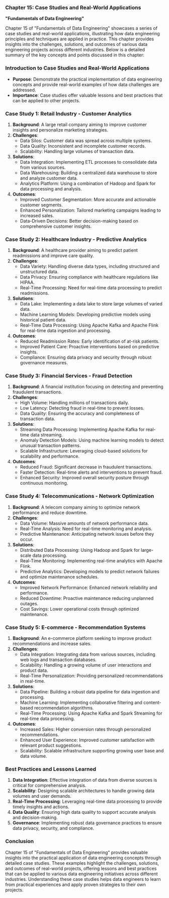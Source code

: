 ### Chapter 15: Case Studies and Real-World Applications
**"Fundamentals of Data Engineering"**

Chapter 15 of "Fundamentals of Data Engineering" showcases a series of case studies and real-world applications, illustrating how data engineering principles and techniques are applied in practice. This chapter provides insights into the challenges, solutions, and outcomes of various data engineering projects across different industries. Below is a detailed summary of the key concepts and points discussed in this chapter:

### **Introduction to Case Studies and Real-World Applications**
- **Purpose**: Demonstrate the practical implementation of data engineering concepts and provide real-world examples of how data challenges are addressed.
- **Importance**: Case studies offer valuable lessons and best practices that can be applied to other projects.

### **Case Study 1: Retail Industry - Customer Analytics**
1. **Background**: A large retail company aiming to improve customer insights and personalize marketing strategies.
2. **Challenges**:
   - Data Silos: Customer data was spread across multiple systems.
   - Data Quality: Inconsistent and incomplete customer records.
   - Scalability: Handling large volumes of transaction data.
3. **Solutions**:
   - Data Integration: Implementing ETL processes to consolidate data from various sources.
   - Data Warehousing: Building a centralized data warehouse to store and analyze customer data.
   - Analytics Platform: Using a combination of Hadoop and Spark for data processing and analysis.
4. **Outcomes**:
   - Improved Customer Segmentation: More accurate and actionable customer segments.
   - Enhanced Personalization: Tailored marketing campaigns leading to increased sales.
   - Data-Driven Decisions: Better decision-making based on comprehensive customer insights.

### **Case Study 2: Healthcare Industry - Predictive Analytics**
1. **Background**: A healthcare provider aiming to predict patient readmissions and improve care quality.
2. **Challenges**:
   - Data Variety: Handling diverse data types, including structured and unstructured data.
   - Data Privacy: Ensuring compliance with healthcare regulations like HIPAA.
   - Real-Time Processing: Need for real-time data processing to predict readmissions.
3. **Solutions**:
   - Data Lake: Implementing a data lake to store large volumes of varied data.
   - Machine Learning Models: Developing predictive models using historical patient data.
   - Real-Time Data Processing: Using Apache Kafka and Apache Flink for real-time data ingestion and processing.
4. **Outcomes**:
   - Reduced Readmission Rates: Early identification of at-risk patients.
   - Improved Patient Care: Proactive interventions based on predictive insights.
   - Compliance: Ensuring data privacy and security through robust governance measures.

### **Case Study 3: Financial Services - Fraud Detection**
1. **Background**: A financial institution focusing on detecting and preventing fraudulent transactions.
2. **Challenges**:
   - High Volume: Handling millions of transactions daily.
   - Low Latency: Detecting fraud in real-time to prevent losses.
   - Data Quality: Ensuring the accuracy and completeness of transaction data.
3. **Solutions**:
   - Streaming Data Processing: Implementing Apache Kafka for real-time data streaming.
   - Anomaly Detection Models: Using machine learning models to detect unusual transaction patterns.
   - Scalable Infrastructure: Leveraging cloud-based solutions for scalability and performance.
4. **Outcomes**:
   - Reduced Fraud: Significant decrease in fraudulent transactions.
   - Faster Detection: Real-time alerts and interventions to prevent fraud.
   - Enhanced Security: Improved overall security posture through continuous monitoring.

### **Case Study 4: Telecommunications - Network Optimization**
1. **Background**: A telecom company aiming to optimize network performance and reduce downtime.
2. **Challenges**:
   - Data Volume: Massive amounts of network performance data.
   - Real-Time Analysis: Need for real-time monitoring and analysis.
   - Predictive Maintenance: Anticipating network issues before they occur.
3. **Solutions**:
   - Distributed Data Processing: Using Hadoop and Spark for large-scale data processing.
   - Real-Time Monitoring: Implementing real-time analytics with Apache Flink.
   - Predictive Analytics: Developing models to predict network failures and optimize maintenance schedules.
4. **Outcomes**:
   - Improved Network Performance: Enhanced network reliability and performance.
   - Reduced Downtime: Proactive maintenance reducing unplanned outages.
   - Cost Savings: Lower operational costs through optimized maintenance.

### **Case Study 5: E-commerce - Recommendation Systems**
1. **Background**: An e-commerce platform seeking to improve product recommendations and increase sales.
2. **Challenges**:
   - Data Integration: Integrating data from various sources, including web logs and transaction databases.
   - Scalability: Handling a growing volume of user interactions and product data.
   - Real-Time Personalization: Providing personalized recommendations in real-time.
3. **Solutions**:
   - Data Pipeline: Building a robust data pipeline for data ingestion and processing.
   - Machine Learning: Implementing collaborative filtering and content-based recommendation algorithms.
   - Real-Time Processing: Using Apache Kafka and Spark Streaming for real-time data processing.
4. **Outcomes**:
   - Increased Sales: Higher conversion rates through personalized recommendations.
   - Enhanced User Experience: Improved customer satisfaction with relevant product suggestions.
   - Scalability: Scalable infrastructure supporting growing user base and data volume.

### **Best Practices and Lessons Learned**
1. **Data Integration**: Effective integration of data from diverse sources is critical for comprehensive analysis.
2. **Scalability**: Designing scalable architectures to handle growing data volumes and user demands.
3. **Real-Time Processing**: Leveraging real-time data processing to provide timely insights and actions.
4. **Data Quality**: Ensuring high data quality to support accurate analysis and decision-making.
5. **Governance**: Implementing robust data governance practices to ensure data privacy, security, and compliance.

### **Conclusion**
Chapter 15 of "Fundamentals of Data Engineering" provides valuable insights into the practical application of data engineering concepts through detailed case studies. These examples highlight the challenges, solutions, and outcomes of real-world projects, offering lessons and best practices that can be applied to various data engineering initiatives across different industries. Understanding these case studies helps data engineers to learn from practical experiences and apply proven strategies to their own projects.